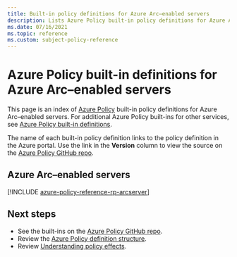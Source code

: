 ```yaml
---
title: Built-in policy definitions for Azure Arc–enabled servers
description: Lists Azure Policy built-in policy definitions for Azure Arc–enabled servers (preview). These built-in policy definitions provide common approaches to managing your Azure resources.
ms.date: 07/16/2021
ms.topic: reference
ms.custom: subject-policy-reference
---
```

# Azure Policy built-in definitions for Azure Arc–enabled servers

This page is an index of [Azure Policy](../../governance/policy/overview.md) built-in policy
definitions for Azure Arc–enabled servers. For additional Azure Policy built-ins for other services,
see [Azure Policy built-in definitions](../../governance/policy/samples/built-in-policies.md).

The name of each built-in policy definition links to the policy definition in the Azure portal. Use
the link in the **Version** column to view the source on the
[Azure Policy GitHub repo](https://github.com/Azure/azure-policy).

## Azure Arc–enabled servers

[!INCLUDE [azure-policy-reference-rp-arcserver](../../../includes/policy/reference/byrp/microsoft.hybridcompute.md)]

## Next steps

- See the built-ins on the [Azure Policy GitHub repo](https://github.com/Azure/azure-policy).
- Review the [Azure Policy definition structure](../../governance/policy/concepts/definition-structure.md).
- Review [Understanding policy effects](../../governance/policy/concepts/effects.md).
